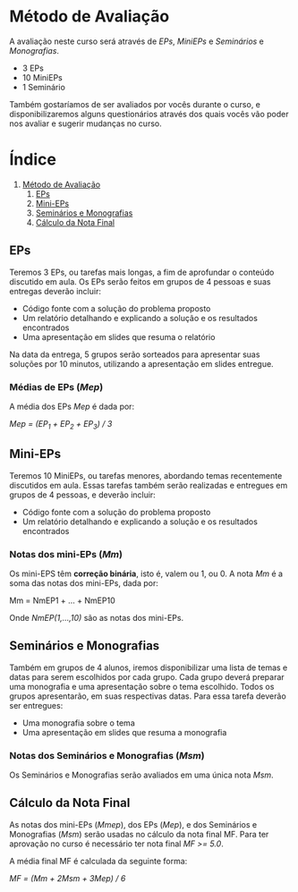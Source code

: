 

# Método de Avaliação

A avaliação  neste  curso  será através de *EPs*,  *MiniEPs*  e *Seminários* e
*Monografias*.

-   3 EPs
-   10 MiniEPs
-   1 Seminário

Também   gostaríamos  de   ser  avaliados   por   vocês  durante   o  curso,   e
disponibilizaremos alguns  questionários através dos  quais vocês vão  poder nos
avaliar e sugerir mudanças no curso.


# &Iacute;ndice

1.  [Método de Avaliação](#org0fa5adb)
    1.  [EPs](#org0a0df54)
    2.  [Mini-EPs](#org34eedc1)
    3.  [Seminários e Monografias](#orgb8d1adb)
    4.  [Cálculo da Nota Final](#orgc9a3907)


<a id="org0a0df54"></a>

## EPs

Teremos 3 EPs, ou tarefas mais longas,  a fim de aprofundar o conteúdo discutido
em aula.   Os EPs serão feitos  em grupos de  4 pessoas e suas  entregas deverão
incluir:

-   Código fonte com a solução do problema proposto
-   Um relatório detalhando e explicando a solução e os resultados encontrados
-   Uma apresentação em slides que resuma o relatório

Na data da  entrega, 5 grupos serão sorteados para  apresentar suas soluções por
10 minutos, utilizando a apresentação em slides entregue.


### Médias de EPs (*Mep*)

A média dos EPs *Mep* é dada por:

*Mep = (EP<sub>1</sub> + EP<sub>2</sub> + EP<sub>3</sub>) / 3*


<a id="org34eedc1"></a>

## Mini-EPs

Teremos 10 MiniEPs, ou tarefas  menores, abordando temas recentemente discutidos
em  aula.  Essas  tarefas também  serão realizadas  e entregues  em grupos  de 4
pessoas, e deverão incluir:

-   Código fonte com a solução do problema proposto
-   Um relatório detalhando e explicando a solução e os resultados encontrados


### Notas dos mini-EPs (*Mm*)

Os mini-EPS têm **correção binária**, isto é, valem ou  1, ou 0.  A nota *Mm* é a soma
das notas dos mini-EPs, dada por:

Mm = NmEP1 + &#x2026; + NmEP10

Onde *NmEP(1,&#x2026;,10)* são as notas dos mini-EPs.


<a id="orgb8d1adb"></a>

## Seminários e Monografias

Também em grupos de  4 alunos, iremos disponibilizar uma lista  de temas e datas
para serem escolhidos por cada grupo.  Cada grupo deverá preparar uma monografia
e uma  apresentação sobre o  tema escolhido.   Todos os grupos  apresentarão, em
suas respectivas datas. Para essa tarefa deverão ser entregues:

-   Uma monografia sobre o tema
-   Uma apresentação em slides que resuma a monografia


### Notas dos Seminários e Monografias (*Msm*)

Os Seminários e Monografias serão avaliados em uma única nota *Msm*.


<a id="orgc9a3907"></a>

## Cálculo da Nota Final

As notas  dos mini-EPs  (*Mmep*), dos  EPs (*Mep*), e  dos Seminários  e Monografias
(*Msm*) serão usadas no  cálculo da nota final MF.  Para ter  aprovação no curso é
necessário ter nota final *MF >= 5.0*.

A média final MF é calculada da seguinte forma:

*MF = (Mm + 2Msm + 3Mep) / 6*
